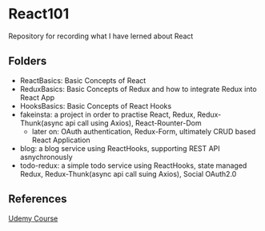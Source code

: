# React101
Repository for recording what I have lerned about React

## Folders 
- ReactBasics: Basic Concepts of React 
- ReduxBasics: Basic Concepts of Redux and how to integrate Redux into React App
- HooksBasics: Basic Concepts of React Hooks
- fakeinsta: a project in order to practise React, Redux, Redux-Thunk(async api call using Axios), React-Rounter-Dom
	- later on: OAuth authentication, Redux-Form, ultimately CRUD based React Application
- blog: a blog service using ReactHooks, supporting REST API asnychronously
- todo-redux: a simple todo service using ReactHooks, state managed Redux, Redux-Thunk(async api call suing Axios), Social OAuth2.0

## References
[Udemy Course](https://www.udemy.com/course/react-redux/)
